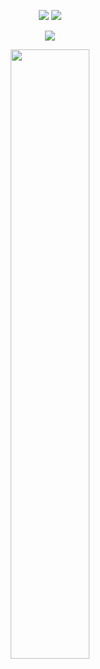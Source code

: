 <p align = "center">
  <img src = "https://github-readme-stats.vercel.app/api?username=GrassyUnknown&show_icons=true&theme=tokyonight&line_height=27">
  <img src = "https://github-readme-stats.vercel.app/api/top-langs/?username=GrassyUnknown&theme=radical">
</p>

<p align = "center">
  <img src = "https://github-profile-trophy.vercel.app/?username=GrassyUnknown&theme=juicyfresh&rank=-?" >
</p>

<p align = "center">
<img width="50%" src="https://github-readme-streak-stats.herokuapp.com/?user=GrassyUnknown&show_icons=true&locale=en&layout=compact&theme=radical&line_height=0" />
</p>
